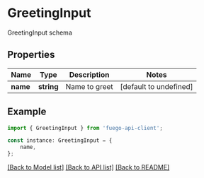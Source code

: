 # GreetingInput

GreetingInput schema

## Properties

Name | Type | Description | Notes
------------ | ------------- | ------------- | -------------
**name** | **string** | Name to greet | [default to undefined]

## Example

```typescript
import { GreetingInput } from 'fuego-api-client';

const instance: GreetingInput = {
    name,
};
```

[[Back to Model list]](../README.md#documentation-for-models) [[Back to API list]](../README.md#documentation-for-api-endpoints) [[Back to README]](../README.md)
